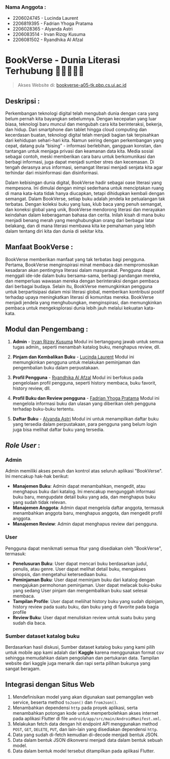 ### Nama Anggota :
- 2206024745 - Lucinda Laurent
- 2206819395 - Fadrian Yhoga Pratama
- 2206028365 - Alyanda Astri
- 2206083514 - Irvan Rizqy Kusuma
- 2206081502 - Ryandhika Al Afzal

# BookVerse - Dunia Literasi Terhubung 🌌👨🏻‍🚀🤖
> Akses Website di: [bookverse-a05-tk.pbp.cs.ui.ac.id](https://bookverse-a05-tk.pbp.cs.ui.ac.id/)
## **Deskripsi :** 
Perkembangan teknologi digital telah mengubah dunia dengan cara yang belum pernah kita bayangkan sebelumnya. Dengan kecepatan yang luar biasa, teknologi baru muncul dan mengubah cara kita berinteraksi, bekerja, dan hidup. Dari smartphone dan tablet hingga cloud computing dan kecerdasan buatan, teknologi digital telah menjadi bagian tak terpisahkan dari kehidupan sehari-hari kita. Namun seiring dengan perkembangan yang cepat, datang pula “bising” - informasi berlebihan, gangguan konstan, dan tantangan untuk menjaga privasi dan keamanan data kita. Media sosial sebagai contoh, meski memberikan cara baru untuk berkomunikasi dan berbagi informasi, juga dapat menjadi sumber stres dan kecemasan. Di tengah derasnya arus informasi, semangat literasi menjadi senjata kita agar terhindar dari misinformasi dan disinformasi.

Dalam kebisingan dunia digital, BookVerse hadir sebagai oase literasi yang mempesona. Ini dimulai dengan mimpi sederhana untuk menciptakan ruang di mana kata-kata tidak hanya diucapkan, tetapi dihidupkan kembali dengan semangat. Dalam BookVerse, setiap buku adalah jendela ke petualangan tak terbatas. Dengan koleksi buku yang luas, klub baca yang penuh semangat, dan koneksi global yang unik, BookVerse mendorong literasi dan merayakan keindahan dalam keberagaman bahasa dan cerita. Inilah kisah di mana buku menjadi benang merah yang menghubungkan orang dari berbagai latar belakang, dan di mana literasi membawa kita ke pemahaman yang lebih dalam tentang diri kita dan dunia di sekitar kita.

## **Manfaat BookVerse :**
BookVerse memberikan manfaat yang tak terbatas bagi pengguna. Pertama, BookVerse menginspirasi minat membaca dan mempromosikan kesadaran akan pentingnya literasi dalam masyarakat. Pengguna dapat menggali ide-ide dalam buku bersama-sama, berbagi pandangan mereka, dan memperluas wawasan mereka dengan berinteraksi dengan pembaca dari berbagai budaya. Selain itu, BookVerse memungkinkan pengguna untuk berpartisipasi dalam misi literasi global, memberikan kontribusi positif terhadap upaya meningkatkan literasi di komunitas mereka. BookVerse menjadi jendela yang menghubungkan, menginspirasi, dan memungkinkan pembaca untuk mengeksplorasi dunia lebih jauh melalui kekuatan kata-kata.

## **Modul dan Pengembang :**
1. **Admin** - [Irvan Rizqy Kusuma](https://github.com/IrvanRizqy)
Modul ini bertanggung jawab untuk semua tugas admin,, seperti menambah katalog buku, menghapus review, dll.

2. **Pinjam dan Kembalikan Buku** - [Lucinda Laurent](https://github.com/lucindalaurent)
Modul ini memungkinkan pengguna untuk melakukan peminjaman dan pengembalian buku dalam perpustakaan.

3. **Profil Pengguna** - [Ryandhika Al Afzal](https://github.com/RyanAfzal)
Modul ini berfokus pada pengelolaan profil pengguna, seperti history membaca, buku favorit, history review, dll.

4. **Profil Buku dan Review pengguna** - [Fadrian Yhoga Pratama](https://github.com/yhogaa)
Modul ini mengelola informasi buku dan ulasan yang diberikan oleh pengguna terhadap buku-buku tertentu.

5. **Daftar Buku** - [Alyanda Astri](https://github.com/astrialyanda)
Modul ini untuk menampilkan daftar buku yang tersedia dalam perpustakaan, para pengguna yang belum login juga bisa melihat daftar buku yang tersedia.

## **_Role User_ :**
### **Admin**
Admin memiliki akses penuh dan kontrol atas seluruh aplikasi "BookVerse". Ini mencakup hak-hak berikut:
- **Manajemen Buku**: Admin dapat menambahkan, mengedit, atau menghapus buku dari katalog. Ini mencakup mengunggah informasi buku baru, mengupdate detail buku yang ada, dan menghapus buku yang sudah tidak relevan.
- **Manajemen Anggota**: Admin dapat mengelola daftar anggota, termasuk menambahkan anggota baru, menghapus anggota, dan mengedit profil anggota.
- **Manajemen Review**: Admin dapat menghapus review dari pengguna.
  
### **User**
Pengguna dapat menikmati semua fitur yang disediakan oleh "BookVerse", termasuk:
- **Penelusuran Buku**: User dapat mencari buku berdasarkan judul, penulis, atau genre. User dapat melihat detail buku, mengakses sinopsis, dan mengetahui ketersediaan buku.
- **Peminjaman Buku**: User dapat meminjam buku dari katalog dengan mengajukan permohonan peminjaman. User dapat melacak buku-buku yang sedang User pinjam dan mengembalikan buku saat selesai membaca.
- **Tampilan Profile**: User dapat meliihat history buku yang sudah dipinjam, history review pada suatu buku, dan buku yang di favorite pada bagia profile
- **Review Buku**: User dapat menuliskan review untuk suatu buku yang sudah dia baca.

### **Sumber dataset katalog buku**
Berdasarkan hasil diskusi, Sumber dataset katalog buku yang kami pilih untuk mobile app kami adalah dari **Kaggle** karena menggunakan format csv sehingga memudahkan dalam pengolahan dan pertukaran data. Tampilan website dari kaggle juga menarik dan rapi serta pilihan bukunya yang sangat beragam.

## **Integrasi dengan Situs Web**
1. Mendefinisikan model yang akan digunakan saat pemanggilan web service, beserta method `toJson()` dan `fromJson()`.
2. Menambahkan dependensi `http` pada proyek aplikasi, serta menambahkan potongan kode untuk memperbolehkan akses internet pada aplikasi Flutter di file `android/app/src/main/AndroidManifest.xml`.
3. Melakukan fetch data dengan hit endpoint API menggunakan method `POST`, `GET`, `DELETE`, `PUT`, dan lain-lain yang disediakan dependensi `http`.
4. Data yang sudah di-fetch kemudian di-decode menjadi bentuk JSON.
5. Data dalam bentuk JSON dikonversi menjadi data dalam bentuk sebuah model.
6. Data dalam bentuk model tersebut ditampilkan pada aplikasi Flutter.
